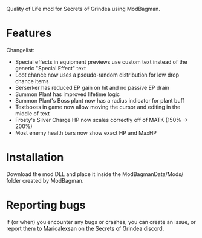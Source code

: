 Quality of Life mod for Secrets of Grindea using ModBagman.

# Features

Changelist:
* Special effects in equipment previews use custom text instead of the generic "Special Effect" text
* Loot chance now uses a pseudo-random distribution for low drop chance items
* Berserker has reduced EP gain on hit and no passive EP drain
* Summon Plant has improved lifetime logic
* Summon Plant's Boss plant now has a radius indicator for plant buff
* Textboxes in game now allow moving the cursor and editing in the middle of text
* Frosty's Silver Charge HP now scales correctly off of MATK (150% -> 200%)
* Most enemy health bars now show exact HP and MaxHP


# Installation

Download the mod DLL and place it inside the ModBagmanData/Mods/ folder created by ModBagman.

# Reporting bugs

If (or when) you encounter any bugs or crashes, you can create an issue, or report them to Marioalexsan on the Secrets of Grindea discord.